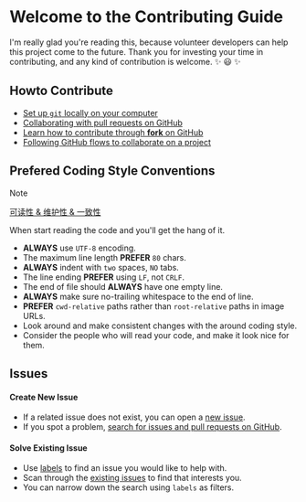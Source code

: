 # Welcome to the Contributing Guide

I'm really glad you're reading this, because volunteer developers can help this
project come to the future. Thank you for investing your time in contributing,
and any kind of contribution is welcome. ✨ 😃 ✨

## Howto Contribute

- [Set up `git` locally on your computer](https://docs.github.com/en/get-started/getting-started-with-git/set-up-git)
- [Collaborating with pull requests on GitHub](https://docs.github.com/en/github/collaborating-with-pull-requests)
- [Learn how to contribute through **fork** on GitHub](https://docs.github.com/en/get-started/exploring-projects-on-github/contributing-to-a-project)
- [Following GitHub flows to collaborate on a project](https://docs.github.com/en/get-started/using-github/github-flow)

## Prefered Coding Style Conventions

> [!NOTE]
> [可读性 & 维护性 & 一致性](https://google.github.io/styleguide)

When start reading the code and you'll get the hang of it.

- __ALWAYS__ use `UTF-8` encoding.
- The maximum line length __PREFER__ `80` chars.
- __ALWAYS__ indent with `two` spaces, `NO` tabs.
- The line ending __PREFER__ using `LF`, not `CRLF`.
- The end of file should __ALWAYS__ have one empty line.
- __ALWAYS__ make sure no-trailing whitespace to the end of line.
- __PREFER__ `cwd-relative` paths rather than `root-relative` paths in image URLs.
- Look around and make consistent changes with the around coding style.
- Consider the people who will read your code, and make it look nice for them.

## Issues

#### Create New Issue

- If a related issue does not exist, you can open a [new issue](https://docs.github.com/en/issues/tracking-your-work-with-issues/creating-an-issue).
- If you spot a problem, [search for issues and pull requests on GitHub](https://docs.github.com/articles/searching-issues-and-pull-requests).

#### Solve Existing Issue

- Use [labels](https://docs.github.com/en/contributing/collaborating-on-github-docs/label-reference) to find an issue you would like to help with.
- Scan through the [existing issues](https://docs.github.com/articles/searching-issues-and-pull-requests) to find that interests you.
- You can narrow down the search using `labels` as filters.
